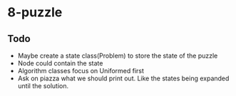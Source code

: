# 8-puzzle

## Todo 
* Maybe create a state class(Problem) to store the state of the puzzle
* Node could contain the state
* Algorithm classes focus on Uniformed first
* Ask on piazza what we should print out. Like the states being expanded until the solution.